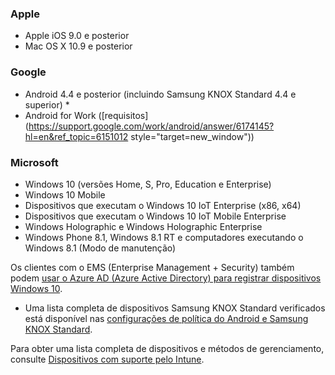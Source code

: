 

### <a name="apple"></a>Apple
  - Apple iOS 9.0 e posterior
  - Mac OS X 10.9 e posterior

### <a name="google"></a>Google
  - Android 4.4 e posterior (incluindo Samsung KNOX Standard 4.4 e superior) *
  - Android for Work ([requisitos](https://support.google.com/work/android/answer/6174145?hl=en&ref_topic=6151012 style="target=new_window"))

### <a name="microsoft"></a>Microsoft
  - Windows 10 (versões Home, S, Pro, Education e Enterprise)
  - Windows 10 Mobile
  - Dispositivos que executam o Windows 10 IoT Enterprise (x86, x64)
  - Dispositivos que executam o Windows 10 IoT Mobile Enterprise
  - Windows Holographic e Windows Holographic Enterprise
  - Windows Phone 8.1, Windows 8.1 RT e computadores executando o Windows 8.1 (Modo de manutenção)

Os clientes com o EMS (Enterprise Management + Security) também podem [usar o Azure AD (Azure Active Directory) para registrar dispositivos Windows 10](/intune-classic/deploy-use/set-up-windows-device-management-with-microsoft-intune#azure-active-directory-enrollment).

* Uma lista completa de dispositivos Samsung KNOX Standard verificados está disponível nas [configurações de política do Android e Samsung KNOX Standard](/intune-classic/android-policy-settings-in-microsoft-intune.md#supported-samsung-knox-standard-devices).

Para obter uma lista completa de dispositivos e métodos de gerenciamento, consulte [Dispositivos com suporte pelo Intune](/intune/supported-devices-browsers#intune-supported-devices).
